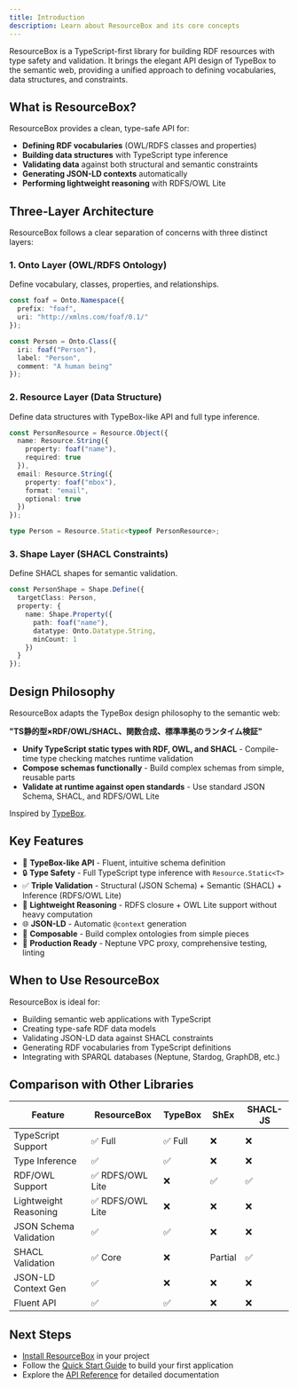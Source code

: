 ```yaml
---
title: Introduction
description: Learn about ResourceBox and its core concepts
---
```


ResourceBox is a TypeScript-first library for building RDF resources with type safety and validation. It brings the elegant API design of TypeBox to the semantic web, providing a unified approach to defining vocabularies, data structures, and constraints.

## What is ResourceBox?

ResourceBox provides a clean, type-safe API for:

- **Defining RDF vocabularies** (OWL/RDFS classes and properties)
- **Building data structures** with TypeScript type inference
- **Validating data** against both structural and semantic constraints
- **Generating JSON-LD contexts** automatically
- **Performing lightweight reasoning** with RDFS/OWL Lite

## Three-Layer Architecture

ResourceBox follows a clear separation of concerns with three distinct layers:

### 1. Onto Layer (OWL/RDFS Ontology)

Define vocabulary, classes, properties, and relationships.

```typescript
const foaf = Onto.Namespace({
  prefix: "foaf",
  uri: "http://xmlns.com/foaf/0.1/"
});

const Person = Onto.Class({
  iri: foaf("Person"),
  label: "Person",
  comment: "A human being"
});
```

### 2. Resource Layer (Data Structure)

Define data structures with TypeBox-like API and full type inference.

```typescript
const PersonResource = Resource.Object({
  name: Resource.String({
    property: foaf("name"),
    required: true
  }),
  email: Resource.String({
    property: foaf("mbox"),
    format: "email",
    optional: true
  })
});

type Person = Resource.Static<typeof PersonResource>;
```

### 3. Shape Layer (SHACL Constraints)

Define SHACL shapes for semantic validation.

```typescript
const PersonShape = Shape.Define({
  targetClass: Person,
  property: {
    name: Shape.Property({
      path: foaf("name"),
      datatype: Onto.Datatype.String,
      minCount: 1
    })
  }
});
```

## Design Philosophy

ResourceBox adapts the TypeBox design philosophy to the semantic web:

**"TS静的型×RDF/OWL/SHACL、関数合成、標準準拠のランタイム検証"**

- **Unify TypeScript static types with RDF, OWL, and SHACL** - Compile-time type checking matches runtime validation
- **Compose schemas functionally** - Build complex schemas from simple, reusable parts
- **Validate at runtime against open standards** - Use standard JSON Schema, SHACL, and RDFS/OWL Lite

Inspired by [TypeBox](https://github.com/sinclairzx81/typebox).

## Key Features

- 🎯 **TypeBox-like API** - Fluent, intuitive schema definition
- 🔒 **Type Safety** - Full TypeScript type inference with `Resource.Static<T>`
- ✅ **Triple Validation** - Structural (JSON Schema) + Semantic (SHACL) + Inference (RDFS/OWL Lite)
- 🧠 **Lightweight Reasoning** - RDFS closure + OWL Lite support without heavy computation
- 🌐 **JSON-LD** - Automatic `@context` generation
- 🔗 **Composable** - Build complex ontologies from simple pieces
- 🚀 **Production Ready** - Neptune VPC proxy, comprehensive testing, linting

## When to Use ResourceBox

ResourceBox is ideal for:

- Building semantic web applications with TypeScript
- Creating type-safe RDF data models
- Validating JSON-LD data against SHACL constraints
- Generating RDF vocabularies from TypeScript definitions
- Integrating with SPARQL databases (Neptune, Stardog, GraphDB, etc.)

## Comparison with Other Libraries

| Feature | ResourceBox | TypeBox | ShEx | SHACL-JS |
|---------|------------|---------|------|----------|
| TypeScript Support | ✅ Full | ✅ Full | ❌ | ❌ |
| Type Inference | ✅ | ✅ | ❌ | ❌ |
| RDF/OWL Support | ✅ RDFS/OWL Lite | ❌ | ✅ | ✅ |
| Lightweight Reasoning | ✅ RDFS/OWL Lite | ❌ | ❌ | ❌ |
| JSON Schema Validation | ✅ | ✅ | ❌ | ❌ |
| SHACL Validation | ✅ Core | ❌ | Partial | ✅ |
| JSON-LD Context Gen | ✅ | ❌ | ❌ | ❌ |
| Fluent API | ✅ | ✅ | ❌ | ❌ |

## Next Steps

- [Install ResourceBox](/installation/) in your project
- Follow the [Quick Start Guide](/quick-start/) to build your first application
- Explore the [API Reference](/onto/overview/) for detailed documentation

